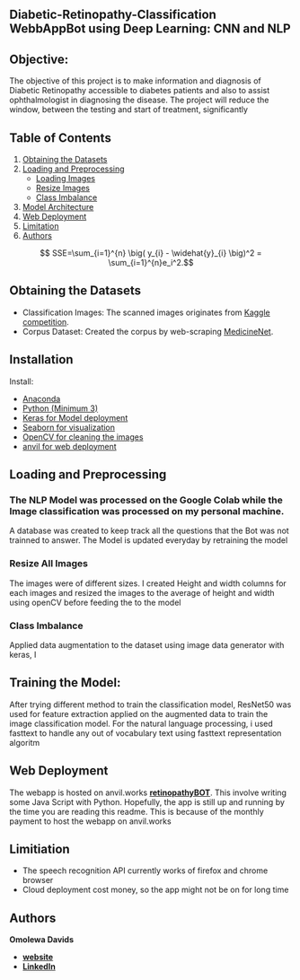 ## Diabetic-Retinopathy-Classification WebbAppBot using Deep Learning: CNN and NLP 

## Objective:

The objective of this project is to make information and diagnosis of Diabetic Retinopathy accessible to diabetes patients and also to assist ophthalmologist in diagnosing the disease. The project will reduce the window, between the testing and start of treatment, significantly

## Table of Contents
1. [Obtaining the Datasets](#data)
2. [Loading and Preprocessing](#preprocessing)
    * [Loading Images](#download-all-images)
    * [Resize Images](#crop-and-resize-all-images)
    * [Class Imbalance](#Class-Imbalance)
3. [Model Architecture](#neural-network-architecture)
5. [Web Deployment](#web-deployment)
6. [Limitation](#app-limitation)
8. [Authors](#Authors)


$$ SSE=\sum_{i=1}^{n} \big( y_{i} - \widehat{y}_{i}  \big)^2 = \sum_{i=1}^{n}e_i^2.$$
## Obtaining the Datasets

* Classification Images: The scanned images originates from [Kaggle competition](https://www.kaggle.com/c/aptos2019-blindness-detection).
* Corpus Dataset: Created the corpus by web-scraping [MedicineNet](https://www.medicinenet.com).

## Installation

Install:

* [Anaconda](https://www.continuum.io/downloads)
* [Python (Minimum 3)](https://www.continuum.io/blog/developer-blog/python-3-support-anaconda)
* [Keras for Model deployment](https://pypi.org/project/Keras/)
* [Seaborn for visualization](https://seaborn.pydata.org/)
* [OpenCV for cleaning the images](https://pypi.org/project/opencv-python/)
* [anvil for web deployment](https://anvil.works)

## Loading and Preprocessing

### The NLP Model was processed on the Google Colab while the Image classification was processed on my personal machine.
A database was created to keep track all the questions that the Bot was not trainned to answer. The Model is updated everyday by retraining the model


### Resize All Images
The images were of different sizes. I created Height and width columns for each images and resized the images to the average of height and width using openCV before feeding the to the model 

### Class Imbalance
Applied data augmentation to the dataset using image data generator with keras, I 

## Training the Model:
After trying different method to train the classification model, ResNet50 was used for feature extraction applied on the augmented data to train the image classification model. For the natural language processing, i used fasttext to handle any out of vocabulary text using fasttext representation algoritm


## Web Deployment
The webapp is hosted on anvil.works **[retinopathyBOT](https://retinopathyBOT.anvil.app)**. This involve writing some Java Script with Python. Hopefully, the app is still up and running by the time you are reading this readme. This is because of the monthly payment to host the webapp on anvil.works

## Limitiation
* The speech recognition API currently works of firefox and chrome browser
* Cloud deployment cost money, so the app might not be on for long time

## Authors

**Omolewa Davids**

* **[website](https://www.omolewadavids.com)**
* **[LinkedIn](https://www.linkedin.com/in/omolewa-davids)**


